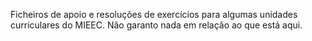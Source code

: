 Ficheiros de apoio e resoluções de exercícios para algumas unidades curriculares do MIEEC.
Não garanto nada em relação ao que está aqui.
